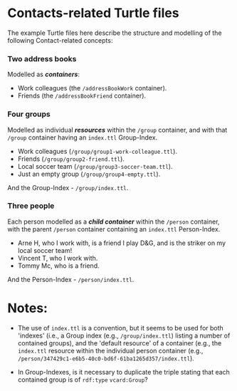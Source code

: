 # Contacts-related Turtle files

The example Turtle files here describe the structure and modelling of the
following Contact-related concepts:

### Two address books

Modelled as **_containers_**:

- Work colleagues (the `/addressBookWork` container).
- Friends (the `/addressBookFriend` container).

### Four groups

Modelled as individual **_resources_** within the `/group` container, and with
that `/group` container having an `index.ttl` Group-Index.

- Work colleagues (`/group/group1-work-colleague.ttl`).
- Friends (`/group/group2-friend.ttl`).
- Local soccer team (`/group/group3-soccer-team.ttl`).
- Just an empty group (`/group/group4-empty.ttl`).

And the Group-Index - `/group/index.ttl`.

### Three people

Each person modelled as a **_child container_** within the `/person` container,
with the parent `/person` container containing an `index.ttl` Person-Index.

- Arne H, who I work with, is a friend I play D&G, and is the striker on my
  local soccer team!
- Vincent T, who I work with.
- Tommy Mc, who is a friend.

And the Person-Index - `/person/index.ttl`.


# Notes:

- The use of `index.ttl` is a convention, but it seems to be used for both
  'indexes' (i.e., a Group index (e.g., `/group/index.ttl`) listing a number of
  contained groups), and the 'default resource' of a container (e.g., the
  `index.ttl` resource within the individual person container (e.g., 
  `/person/347429c1-e6b5-40c0-bd6f-61ba1265d357/index.ttl`).

- In Group-Indexes, is it necessary to duplicate the triple stating that each
  contained group is of `rdf:type` `vcard:Group`?
